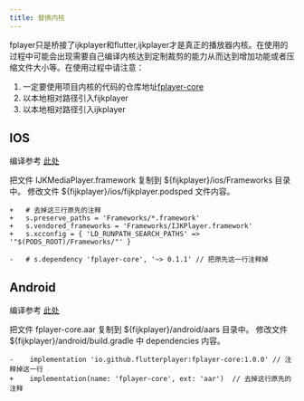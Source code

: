 ```yaml
---
title: 替换内核
---
```


fplayer只是桥接了ijkplayer和flutter,ijkplayer才是真正的播放器内核。在使用的过程中可能会出现需要自己编译内核达到定制裁剪的能力从而达到增加功能或者压缩文件大小等。在使用过程中请注意：

1. 一定要使用项目内核的代码的仓库地址[fplayer-core](https://github.com/FlutterPlayer/ijkplayer)
1. 以本地相对路径引入fijkplayer
1. 以本地相对路径引入ijkplayer

## IOS

编译参考 [此处](/core/build-iOS)

把文件 IJKMediaPlayer.framework 复制到 ${fijkplayer}/ios/Frameworks 目录中。 修改文件 ${fijkplayer}/ios/fijkplayer.podsped 文件内容。

```git
+   # 去掉这三行原先的注释  
+   s.preserve_paths = 'Frameworks/*.framework'
+   s.vendored_frameworks = 'Frameworks/IJKPlayer.framework'
+   s.xcconfig = { 'LD_RUNPATH_SEARCH_PATHS' => '"$(PODS_ROOT)/Frameworks/"' }

-   # s.dependency 'fplayer-core', '~> 0.1.1' // 把原先这一行注释掉
```

## Android 

编译参考 [此处](/core/build-android) 

把文件 fplayer-core.aar 复制到 ${fijkplayer}/android/aars 目录中。 修改文件 ${fijkplayer}/android/build.gradle 中 dependencies 内容。
```git
-    implementation 'io.github.flutterplayer:fplayer-core:1.0.0' // 注释掉这一行
+    implementation(name: 'fplayer-core', ext: 'aar')  // 去掉这行原先的注释
```